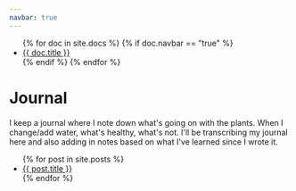 ```yaml
---
navbar: true
---
```

<ul>
    {% for doc in site.docs %}
      {% if doc.navbar == "true" %}
        <li><a href="{{ doc.url }}">{{ doc.title }}</a></li>
      {% endif %}
    {% endfor %}
</ul>

# Journal

I keep a journal where I note down what's going on with the plants. When I change/add water, what's healthy, what's not. 
I'll be transcribing my journal here and also adding in notes based on what I've learned since I wrote it.

<ul>
  {% for post in site.posts %}
    <li>
      <a href="/hydroponics/{{ post.url }}">{{ post.title }}</a>
    </li>
  {% endfor %}
</ul>
